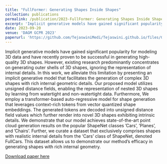 ```yaml
---
title: "FullFormer: Generating Shapes Inside Shapes"
collection: publications
permalink: /publication/2023-FullFormer: Generating Shapes Inside Shapes
excerpt: 'Implicit generative models have gained significant popularity for modeling 3D data and have recently proven to be successful in generating high-quality 3D shapes. However, existing research predominantly concentrates on generating outer shells of 3D shapes, ignoring the representation of internal details. In this work, we alleviate this limitation by presenting an implicit generative model that facilitates the generation of complex 3D shapes with rich internal geometric details. Our proposed model utilizes unsigned distance fields, enabling the representation of nested 3D shapes by learning from watertight and non-watertight data. Furthermore, We employ a transformer-based auto-regressive model for shape generation that leverages context-rich tokens from vector quantized shape embeddings. The generated tokens are decoded into unsigned distance field values which further render into novel 3D shapes exhibiting intrinsic details. We demonstrate that our model achieves state-of-the-art point cloud generation results on the popular ShapeNet classes ’Cars’, ’Planes’, and ’Chairs’. Further, we curate a dataset that exclusively comprises shapes with realistic internal details from the ‘Cars’ class of ShapeNet, denoted FullCars. This dataset allows us to demonstrate our method’s efficacy in generating shapes with rich internal geometry.'
date: 2023-09-20
venue: 'DAGM GCPR 2023'
paperurl: 'https://github.com/TejaswiniMedi/Tejaswini.github.io/files/GCPR_FASTTRACK_111.pdf'
---
```

Implicit generative models have gained significant popularity for modeling 3D data and have recently proven to be successful in generating high-quality 3D shapes. However, existing research predominantly concentrates on generating outer shells of 3D shapes, ignoring the representation of internal details. In this work, we alleviate this limitation by presenting an implicit generative model that facilitates the generation of complex 3D shapes with rich internal geometric details. Our proposed model utilizes unsigned distance fields, enabling the representation of nested 3D shapes by learning from watertight and non-watertight data. Furthermore, We employ a transformer-based auto-regressive model for shape generation that leverages context-rich tokens from vector quantized shape embeddings. The generated tokens are decoded into unsigned distance field values which further render into novel 3D shapes exhibiting intrinsic details. We demonstrate that our model achieves state-of-the-art point cloud generation results on the popular ShapeNet classes ’Cars’, ’Planes’, and ’Chairs’. Further, we curate a dataset that exclusively comprises shapes with realistic internal details from the ‘Cars’ class of ShapeNet, denoted FullCars. This dataset allows us to demonstrate our method’s efficacy in generating shapes with rich internal geometry.

[Download paper here](https://github.com/TejaswiniMedi/Tejaswini.github.io/blob/master/files/GCPR_FASTTRACK_111.pdf)
